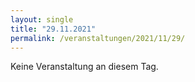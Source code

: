 ```yaml
---
layout: single
title: "29.11.2021"
permalink: /veranstaltungen/2021/11/29/
---
```


Keine Veranstaltung an diesem Tag.
